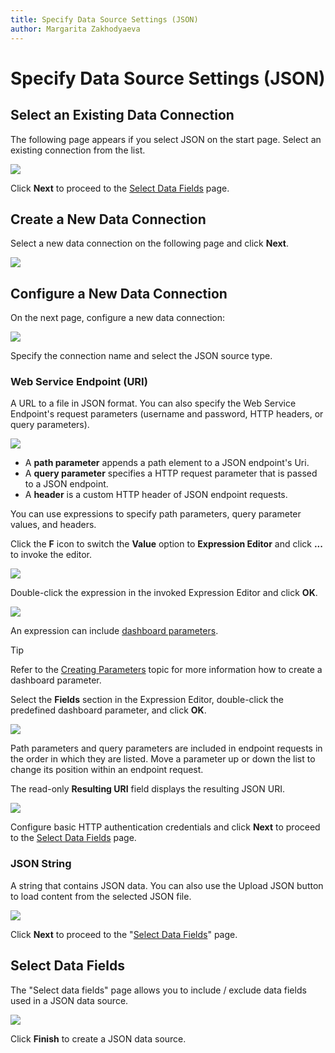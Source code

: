 ```yaml
---
title: Specify Data Source Settings (JSON)
author: Margarita Zakhodyaeva
---
```

# Specify Data Source Settings (JSON)

## Select an Existing Data Connection

The following page appears if you select JSON on the start page. Select an existing connection from the list. 

![](../../../../images/web-dashboard-data-source-wizard-json.png)

Click **Next** to proceed to the [Select Data Fields](#select-data-fields) page.

## Create a New Data Connection

Select a new data connection on the following page and click **Next**.

![](../../../../images/dashboard-data-source-wizard-create-data-connections.png)

## Configure a New Data Connection

On the next page, configure a new data connection:

![](../../../../images/dashboard-data-source-wizard-configure-data-connections.png)

Specify the connection name and select the JSON source type.

### Web Service Endpoint (URI)

A URL to a file in JSON format. You can also specify the Web Service Endpoint's request parameters (username and password, HTTP headers, or query parameters).

![](../../../../images/web-dashboard-json-datasource-parameters.png)

- A **path parameter** appends a path element to a JSON endpoint's Uri.
- A **query parameter** specifies a HTTP request parameter that is passed to a JSON endpoint.
- A **header** is a custom HTTP header of JSON endpoint requests.

You can use expressions to specify path parameters, query parameter values, and headers.

Click the **F** icon  to switch the **Value** option to **Expression Editor** and click **...**  to invoke the editor.

![](../../../../images/web-dashboard-wizard-json-parameters-expression-editor-f-icon.png)

Double-click the expression in the invoked Expression Editor and click **OK**.

![](../../../../images/web-dashboard-wizard-json-parameters-expression-editor.png)

An expression can include [dashboard parameters](../../data-analysis/dashboard-parameters.md). 

> [!Tip]
> Refer to the [Creating Parameters](../../data-analysis/dashboard-parameters/creating-parameters.md) topic for more information how to create a dashboard parameter. 

Select the **Fields** section in the Expression Editor, double-click the predefined dashboard parameter, and click **OK**.

![](../../../../images/web-dashboard-wizard-json-parameters-expression-editor-select-dashboard-parameters.png)

Path parameters and query parameters are included in endpoint requests in the order in which they are listed. Move a parameter up or down the list to change its position within an endpoint request.

The read-only **Resulting URI** field displays the resulting JSON URI.

![](../../../../images/web-dashboard-data-source-wizard-json-resulting-uri.png)

Configure basic HTTP authentication credentials and click **Next** to proceed to the [Select Data Fields](#select-data-fields) page. 

### JSON String

 A string that contains JSON data. You can also use the Upload JSON button to load content from the selected JSON file.

![](../../../../images/web-dashboard-json-datasource-json-string.png)

Click **Next** to proceed to the "[Select Data Fields](#select-data-fields)" page.

## Select Data Fields

The "Select data fields" page allows you to include / exclude data fields used in a JSON data source.

 ![](../../../../images/dashboard-data-source-wizard-select-data-fields.png)

 Click **Finish** to create a JSON data source.
